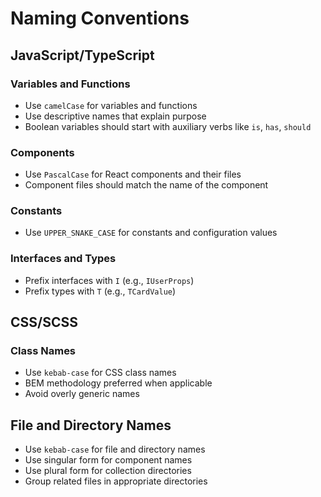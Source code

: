 # Naming Conventions

## JavaScript/TypeScript

### Variables and Functions
- Use `camelCase` for variables and functions
- Use descriptive names that explain purpose
- Boolean variables should start with auxiliary verbs like `is`, `has`, `should`

### Components
- Use `PascalCase` for React components and their files
- Component files should match the name of the component

### Constants
- Use `UPPER_SNAKE_CASE` for constants and configuration values

### Interfaces and Types
- Prefix interfaces with `I` (e.g., `IUserProps`)
- Prefix types with `T` (e.g., `TCardValue`)

## CSS/SCSS

### Class Names
- Use `kebab-case` for CSS class names
- BEM methodology preferred when applicable
- Avoid overly generic names

## File and Directory Names
- Use `kebab-case` for file and directory names
- Use singular form for component names
- Use plural form for collection directories
- Group related files in appropriate directories 
